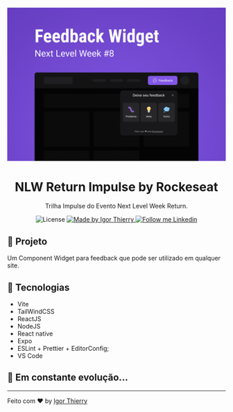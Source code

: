 <p align="center">
    <img alt="Git Explorer" src="./.github/Capa.png"/>
</p>

<h1 align="center">
	NLW Return Impulse by Rockeseat
</h1>

<p align="center">Trilha Impulse do Evento Next Level Week Return.</p>

<p align="center">
  <img alt="License" src="https://img.shields.io/badge/license-MIT-2ecc71">

  <a href="https://github.com/IgorThierry">
    <img alt="Made by Igor Thierry" src="https://img.shields.io/badge/Made%20by-Igor%20Thierry-2ecc71">
  </a>

  <a href="https://www.linkedin.com/in/igorthierry/" target="_blank">
    <img alt="Follow me Linkedin" src="https://img.shields.io/badge/Follow%20up-igorthierry-2ecc71?style=social&logo=linkedin">
  </a>
</p>

## 🚀 Projeto

Um Component Widget para feedback que pode ser utilizado em qualquer site.

## 🔧 Tecnologias

- Vite
- TailWindCSS
- ReactJS
- NodeJS
- React native
- Expo
- ESLint + Prettier + EditorConfig;
- VS Code

## 🚀 **Em constante evolução...**

---

Feito com ♥ by [Igor Thierry](https://www.linkedin.com/in/igorthierry/)
